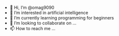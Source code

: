 - 👋 Hi, I’m @omag9090
- 👀 I’m interested in artificial intelligence
- 🌱 I’m currently learning programming for beginners
- 💞️ I’m looking to collaborate on ...
- 📫 How to reach me ...

<!---
omag9090/omag9090 is a ✨ special ✨ repository because its `README.md` (this file) appears on your GitHub profile.
You can click the Preview link to take a look at your changes.
--->
